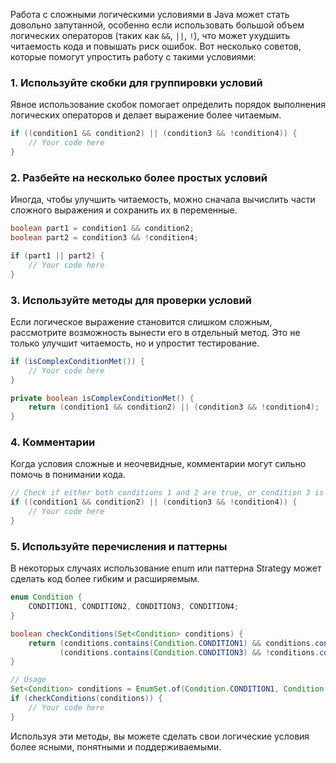 Работа с сложными логическими условиями в Java может стать довольно запутанной, особенно если использовать большой объем логических операторов (таких как `&&`, `||`, `!`), что может ухудшить читаемость кода и повышать риск ошибок. Вот несколько советов, которые помогут упростить работу с такими условиями:

### 1. Используйте скобки для группировки условий
Явное использование скобок помогает определить порядок выполнения логических операторов и делает выражение более читаемым.

```java
if ((condition1 && condition2) || (condition3 && !condition4)) {
    // Your code here
}
```

### 2. Разбейте на несколько более простых условий
Иногда, чтобы улучшить читаемость, можно сначала вычислить части сложного выражения и сохранить их в переменные.

```java
boolean part1 = condition1 && condition2;
boolean part2 = condition3 && !condition4;

if (part1 || part2) {
    // Your code here
}
```

### 3. Используйте методы для проверки условий
Если логическое выражение становится слишком сложным, рассмотрите возможность вынести его в отдельный метод. Это не только улучшит читаемость, но и упростит тестирование.

```java
if (isComplexConditionMet()) {
    // Your code here
}

private boolean isComplexConditionMet() {
    return (condition1 && condition2) || (condition3 && !condition4);
}
```

### 4. Комментарии
Когда условия сложные и неочевидные, комментарии могут сильно помочь в понимании кода.

```java
// Check if either both conditions 1 and 2 are true, or condition 3 is true and condition 4 is false
if ((condition1 && condition2) || (condition3 && !condition4)) {
    // Your code here
}
```

### 5. Используйте перечисления и паттерны
В некоторых случаях использование enum или паттерна Strategy может сделать код более гибким и расширяемым.

```java
enum Condition {
    CONDITION1, CONDITION2, CONDITION3, CONDITION4;
}

boolean checkConditions(Set<Condition> conditions) {
    return (conditions.contains(Condition.CONDITION1) && conditions.contains(Condition.CONDITION2)) || 
           (conditions.contains(Condition.CONDITION3) && !conditions.contains(Condition.CONDITION4));
}

// Usage
Set<Condition> conditions = EnumSet.of(Condition.CONDITION1, Condition.CONDITION2);
if (checkConditions(conditions)) {
    // Your code here
}
```

Используя эти методы, вы можете сделать свои логические условия более ясными, понятными и поддерживаемыми.